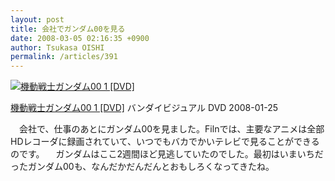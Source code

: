 ```yaml
---
layout: post
title: 会社でガンダム00を見る
date: 2008-03-05 02:16:35 +0900
author: Tsukasa OISHI
permalink: /articles/391
---
```


 [![機動戦士ガンダム00 1 [DVD]](https://images-na.ssl-images-amazon.com/images/I/51UXpKOgJUL._SL160_.jpg "機動戦士ガンダム00 1 [DVD]")](http://www.amazon.co.jp/%E6%A9%9F%E5%8B%95%E6%88%A6%E5%A3%AB%E3%82%AC%E3%83%B3%E3%83%80%E3%83%A000-1-DVD-%E5%AE%AE%E9%87%8E%E7%9C%9F%E5%AE%88/dp/B000WXO95W%3FSubscriptionId%3DAKIAIKJECTBTL3JTYTKA%26tag%3Dkaeruspoon-22%26linkCode%3Dxm2%26camp%3D2025%26creative%3D165953%26creativeASIN%3DB000WXO95W)

 [機動戦士ガンダム00 1 [DVD]](http://www.amazon.co.jp/%E6%A9%9F%E5%8B%95%E6%88%A6%E5%A3%AB%E3%82%AC%E3%83%B3%E3%83%80%E3%83%A000-1-DVD-%E5%AE%AE%E9%87%8E%E7%9C%9F%E5%AE%88/dp/B000WXO95W%3FSubscriptionId%3DAKIAIKJECTBTL3JTYTKA%26tag%3Dkaeruspoon-22%26linkCode%3Dxm2%26camp%3D2025%26creative%3D165953%26creativeASIN%3DB000WXO95W)
バンダイビジュアル
DVD
2008-01-25

　会社で、仕事のあとにガンダム00を見ました。Filnでは、主要なアニメは全部HDレコーダに録画されていて、いつでもバカでかいテレビで見ることができるのです。
　ガンダムはここ2週間ほど見逃していたのでした。最初はいまいちだったガンダム00も、なんだかだんだんとおもしろくなってきたね。
